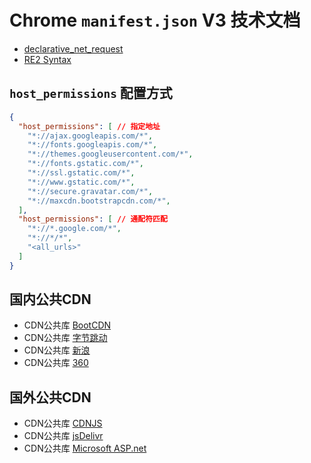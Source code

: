 # Chrome `manifest.json` V3 技术文档

[declarativeNetRequest]: https://sunnyzhou-1024.github.io/chrome-extension-docs/extensions/declarativeNetRequest.html
- [declarative_net_request](declarativeNetRequest)
- [RE2 Syntax](https://github.com/google/re2/wiki/Syntax)


## `host_permissions` 配置方式

```json
{
  "host_permissions": [ // 指定地址
    "*://ajax.googleapis.com/*",
    "*://fonts.googleapis.com/*",
    "*://themes.googleusercontent.com/*",
    "*://fonts.gstatic.com/*",
    "*://ssl.gstatic.com/*",
    "*://www.gstatic.com/*",
    "*://secure.gravatar.com/*",
    "*://maxcdn.bootstrapcdn.com/*",
  ],
  "host_permissions": [ // 通配符匹配
    "*://*.google.com/*",
    "*://*/*",
    "<all_urls>"
  ]
}
```

## 国内公共CDN
- CDN公共库 [BootCDN](https://www.bootcdn.cn/)
- CDN公共库 [字节跳动](http://cdn.bytedance.com/)
- CDN公共库 [新浪](http://lib.sinaapp.com/)
- CDN公共库 [360](https://cdn.baomitu.com/)

## 国外公共CDN
- CDN公共库 [CDNJS](https://cdnjs.com/)
- CDN公共库 [jsDelivr](https://www.jsdelivr.com/)
- CDN公共库 [Microsoft ASP.net](https://docs.microsoft.com/en-us/aspnet/ajax/cdn/overview)